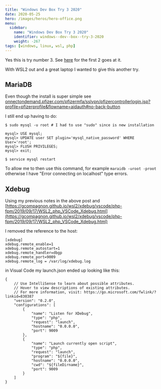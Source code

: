 ```yaml
---
title: "Windows Dev Box Try 3 2020"
date: 2020-05-25
hero: /images/heros/hero-office.png
menu:
  sidebar:
    name: "Windows Dev Box Try 3 2020"
    identifier: windows--dev--box--try-3-2020
    weight: -267
tags: [windows, linux, wsl, php]
---
```


Yes this is try number 3. See [here](https://alfrednutile.info/posts/247) for the first 2 goes at it.

With WSL2 out and a great laptop I wanted  to give this another try.

## MariaDB

Even though the install is super simple see [onnectondemand.pfizer.com/pfizermfa/sslvpn/pfizercontrollerlogin.jsp?profile=pfizerprofile&flowname=aidauth#no-back-button](onnectondemand.pfizer.com/pfizermfa/sslvpn/pfizercontrollerlogin.jsp?profile=pfizerprofile&flowname=aidauth#no-back-button)

I still end up having to do:

```
$ sudo mysql -u root # I had to use "sudo" since is new installation

mysql> USE mysql;
mysql> UPDATE user SET plugin='mysql_native_password' WHERE User='root';
mysql> FLUSH PRIVILEGES;
mysql> exit;

$ service mysql restart
```
To allow me to then use this command, for example `maraidb -uroot -proot` otherwise I have "Error connecting on localhost" type errors.

## Xdebug
Using my previous notes in the above post and [https://gcompagnon.github.io/wsl2/xdebug/vscode/php-fpm/2019/09/17/WSL2_php_VSCode_Xdebug.html](https://gcompagnon.github.io/wsl2/xdebug/vscode/php-fpm/2019/09/17/WSL2_php_VSCode_Xdebug.html) 

I removed the reference to the host:

```
[xdebug]
xdebug.remote_enable=1
xdebug.remote_autostart=1
xdebug.remote_handler=dbgp
xdebug.remote_port=9009
xdebug.remote_log = /var/log/xdebug.log
```

in Visual Code my launch.json ended up looking like this:
```
{
    // Use IntelliSense to learn about possible attributes.
    // Hover to view descriptions of existing attributes.
    // For more information, visit: https://go.microsoft.com/fwlink/?linkid=830387
    "version": "0.2.0",
    "configurations": [
        {
            "name": "Listen for XDebug",
            "type": "php",
            "request": "launch",
            "hostname": "0.0.0.0", 
            "port": 9009
        },
        {
            "name": "Launch currently open script",
            "type": "php",
            "request": "launch",
            "program": "${file}",
            "hostname": "0.0.0.0", 
            "cwd": "${fileDirname}",
            "port": 9009
        }
    ]
}
```